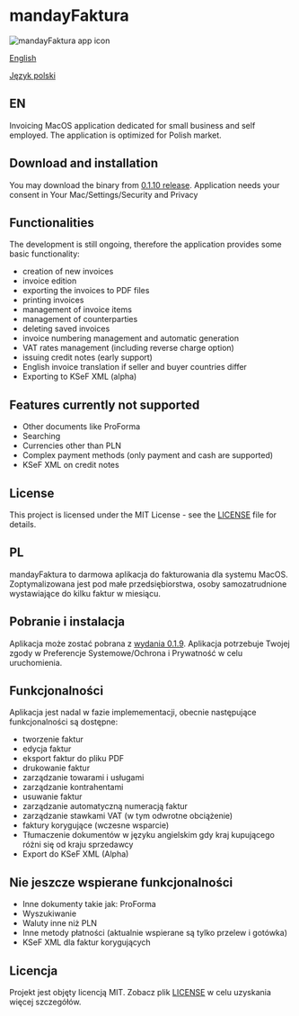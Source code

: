 # mandayFaktura
![mandayFaktura app icon](https://github.com/wkicior/mandayFaktura/blob/master/manday.svg)

[English](https://github.com/wkicior/mandayFaktura#en)

[Język polski](https://github.com/wkicior/mandayFaktura#pl)

## EN
Invoicing MacOS application dedicated for small business and self employed.
The application is optimized for Polish market.

## Download and installation
You may download the binary from [0.1.10 release](https://github.com/wkicior/mandayFaktura/releases/download/release%2F0.1.10/mandayFaktura.app.zip).
Application needs your consent in Your Mac/Settings/Security and Privacy

## Functionalities
The development is still ongoing, therefore the application provides some basic functionality:
- creation of new invoices
- invoice edition
- exporting the invoices to PDF files
- printing invoices
- management of invoice items
- management of counterparties
- deleting saved invoices
- invoice numbering management and automatic generation
- VAT rates management (including reverse charge option)
- issuing credit notes (early support)
- English invoice translation if seller and buyer countries differ
- Exporting to KSeF XML (alpha)

## Features currently not supported
- Other documents like ProForma
- Searching
- Currencies other than PLN
- Complex payment methods (only payment and cash are supported)
- KSeF XML on credit notes

## License
This project is licensed under the MIT License - see the [LICENSE](LICENSE) file for details.

## PL
mandayFaktura to darmowa aplikacja do fakturowania dla systemu MacOS.
Zoptymalizowana jest pod małe przedsiębiorstwa, osoby samozatrudnione wystawiające do kilku faktur w miesiącu.

## Pobranie i instalacja
Aplikacja może zostać pobrana z [wydania 0.1.9](https://github.com/wkicior/mandayFaktura/releases/download/release%2F0.1.9/mandayFaktura.app.zip).
Aplikacja potrzebuje Twojej zgody w Preferencje Systemowe/Ochrona i Prywatność w celu uruchomienia.

## Funkcjonalności
Aplikacja jest nadal w fazie implemementacji, obecnie następujące funkcjonalności są dostępne:
- tworzenie faktur
- edycja faktur
- eksport faktur do pliku PDF
- drukowanie faktur
- zarządzanie towarami i usługami
- zarządzanie kontrahentami
- usuwanie faktur
- zarządzanie automatyczną numeracją faktur
- zarządzanie stawkami VAT (w tym odwrotne obciążenie)
- faktury korygujące (wczesne wsparcie)
- Tłumaczenie dokumentów w języku angielskim gdy kraj kupującego różni się od kraju sprzedawcy
- Export do KSeF XML (Alpha)

## Nie jeszcze wspierane funkcjonalności
- Inne dokumenty takie jak: ProForma
- Wyszukiwanie
- Waluty inne niż PLN
- Inne metody płatności (aktualnie wspierane są tylko przelew i gotówka)
- KSeF XML dla faktur korygujących

## Licencja
Projekt jest objęty licencją MIT. Zobacz plik [LICENSE](LICENSE) w celu uzyskania więcej szczegółów.
